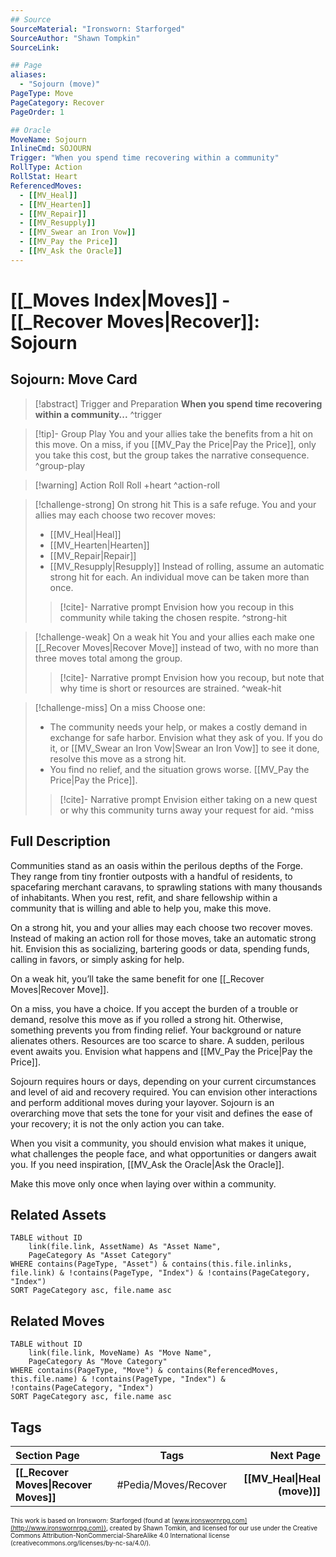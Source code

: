 ```yaml
---
## Source
SourceMaterial: "Ironsworn: Starforged"
SourceAuthor: "Shawn Tompkin"
SourceLink: 

## Page
aliases:
  - "Sojourn (move)"
PageType: Move
PageCategory: Recover
PageOrder: 1

## Oracle
MoveName: Sojourn
InlineCmd: SOJOURN
Trigger: "When you spend time recovering within a community"
RollType: Action
RollStat: Heart
ReferencedMoves: 
  - [[MV_Heal]]
  - [[MV_Hearten]]
  - [[MV_Repair]]
  - [[MV_Resupply]]
  - [[MV_Swear an Iron Vow]]
  - [[MV_Pay the Price]]
  - [[MV_Ask the Oracle]]
---
```

# [[_Moves Index|Moves]] - [[_Recover Moves|Recover]]: Sojourn
## Sojourn: Move Card
>[!abstract]  Trigger and Preparation
>**When you spend time recovering within a community...** ^trigger

> [!tip]- Group Play
> You and your allies take the benefits from a hit on this move.  On a miss, if you [[MV_Pay the Price|Pay the Price]], only you take this cost, but the group takes the narrative consequence. ^group-play

> [!warning] Action Roll
> Roll +heart ^action-roll

> [!challenge-strong] On strong hit
>  This is a safe refuge. You and your allies may each choose two recover moves: 
>- [[MV_Heal|Heal]]
>- [[MV_Hearten|Hearten]]
>- [[MV_Repair|Repair]]
>- [[MV_Resupply|Resupply]]
>Instead of rolling, assume an automatic strong hit for each. 
>An individual move can be taken more than once.
> > [!cite]- Narrative prompt
> > Envision how you recoup in this community while taking the chosen respite. ^strong-hit

> [!challenge-weak] On a weak hit
> You and your allies each make one [[_Recover Moves|Recover Move]] instead of two, with no more than three moves total among the group.
> > [!cite]- Narrative prompt
> > Envision how you recoup, but note that why time is short or resources are strained. ^weak-hit

> [!challenge-miss] On a miss
>  Choose one:
>- The community needs your help, or makes a costly demand in exchange for safe harbor. Envision what they ask of you. If you do it, or [[MV_Swear an Iron Vow|Swear an Iron Vow]] to see it done, resolve this move as a strong hit.
>- You find no relief, and the situation grows worse. [[MV_Pay the Price|Pay the Price]].
> > [!cite]- Narrative prompt
> > Envision either taking on a new quest or why this community turns away your request for aid. ^miss

## Full Description
Communities stand as an oasis within the perilous depths of the Forge. They range from tiny frontier outposts with a handful of residents, to spacefaring merchant caravans, to sprawling stations with many thousands of inhabitants. When you rest, refit, and share fellowship within a community that is willing and able to help you, make this move. 

On a strong hit, you and your allies may each choose two recover moves. Instead of making an action roll for those moves, take an automatic strong hit. Envision this as socializing, bartering goods or data, spending funds, calling in favors, or simply asking for help. 

On a weak hit, you’ll take the same benefit for one [[_Recover Moves|Recover Move]]. 

On a miss, you have a choice. If you accept the burden of a trouble or demand, resolve this move as if you rolled a strong hit. Otherwise, something prevents you from finding relief. Your background or nature alienates others. Resources are too scarce to share. A sudden, perilous event awaits you. Envision what happens and [[MV_Pay the Price|Pay the Price]]. 

Sojourn requires hours or days, depending on your current circumstances and level of aid and recovery required. You can envision other interactions and perform additional moves during your layover. Sojourn is an overarching move that sets the tone for your visit and defines the ease of your recovery; it is not the only action you can take. 

When you visit a community, you should envision what makes it unique, what challenges the people face, and what opportunities or dangers await you. If you need inspiration, [[MV_Ask the Oracle|Ask the Oracle]].

Make this move only once when laying over within a community.

## Related Assets
```dataview
TABLE without ID
	link(file.link, AssetName) As "Asset Name",
	PageCategory As "Asset Category"
WHERE contains(PageType, "Asset") & contains(this.file.inlinks, file.link) & !contains(PageType, "Index") & !contains(PageCategory, "Index")
SORT PageCategory asc, file.name asc
```

## Related Moves
```dataview
TABLE without ID
	link(file.link, MoveName) As "Move Name",
	PageCategory As "Move Category"
WHERE contains(PageType, "Move") & contains(ReferencedMoves, this.file.name) & !contains(PageType, "Index") & !contains(PageCategory, "Index")
SORT PageCategory asc, file.name asc
```

## Tags
| Section Page | Tags | Next Page |
|:--- |:---:| ---:|
| **[[_Recover Moves\|Recover Moves]]** | #Pedia/Moves/Recover | **[[MV_Heal\|Heal (move)]]** |

<font size=-2>This work is based on Ironsworn: Starforged (found at [www.ironswornrpg.com](http://www.ironswornrpg.com)), created by Shawn Tomkin, and licensed for our use under the Creative Commons Attribution-NonCommercial-ShareAlike 4.0 International license  (creativecommons.org/licenses/by-nc-sa/4.0/).</font>
